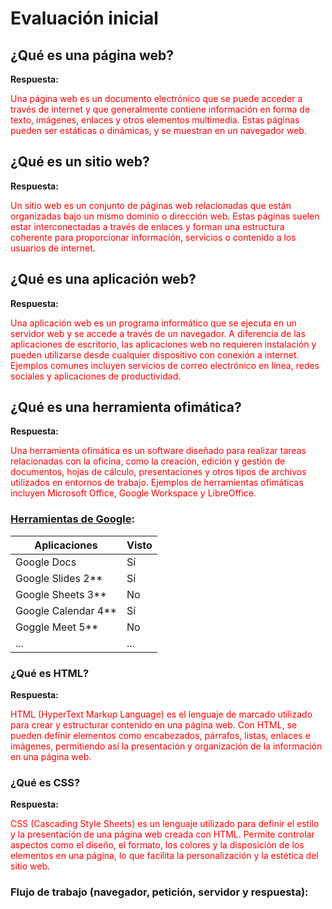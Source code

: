 # Evaluación inicial

## ¿Qué es una página web?

**Respuesta:** 

<span style="color:red">Una página web es un documento electrónico que se puede acceder a través de internet y que generalmente contiene información en forma de texto, imágenes, enlaces y otros elementos multimedia. Estas páginas pueden ser estáticas o dinámicas, y se muestran en un navegador web.</span>

## ¿Qué es un sitio web?

**Respuesta:** 

<span style="color:red">Un sitio web es un conjunto de páginas web relacionadas que están organizadas bajo un mismo dominio o dirección web. Estas páginas suelen estar interconectadas a través de enlaces y forman una estructura coherente para proporcionar información, servicios o contenido a los usuarios de internet.</span>

## ¿Qué es una aplicación web?

**Respuesta:** 

<span style="color:red">Una aplicación web es un programa informático que se ejecuta en un servidor web y se accede a través de un navegador. A diferencia de las aplicaciones de escritorio, las aplicaciones web no requieren instalación y pueden utilizarse desde cualquier dispositivo con conexión a internet. Ejemplos comunes incluyen servicios de correo electrónico en línea, redes sociales y aplicaciones de productividad.</span>

## ¿Qué es una herramienta ofimática?

**Respuesta:** 

<span style="color:red">Una herramienta ofimática es un software diseñado para realizar tareas relacionadas con la oficina, como la creación, edición y gestión de documentos, hojas de cálculo, presentaciones y otros tipos de archivos utilizados en entornos de trabajo. Ejemplos de herramientas ofimáticas incluyen Microsoft Office, Google Workspace y LibreOffice.</span>

### [Herramientas de Google](https://www.google.com/intl/es-419/chrome/browser-tools/):
|**Aplicaciones** | **Visto**|
|------------ | -------------|
|Google Docs | Sí|
|Google Slides 2** | Sí|
|Google Sheets 3** | No|
|Google Calendar 4** | Sí|
|Goggle Meet 5** | No|
|... | ...|

### ¿Qué es HTML?

**Respuesta:** 

<span style="color:red">HTML (HyperText Markup Language) es el lenguaje de marcado utilizado para crear y estructurar contenido en una página web. Con HTML, se pueden definir elementos como encabezados, párrafos, listas, enlaces e imágenes, permitiendo así la presentación y organización de la información en una página web.</span>

### ¿Qué es CSS?

**Respuesta:** 

<span style="color:red">CSS (Cascading Style Sheets) es un lenguaje utilizado para definir el estilo y la presentación de una página web creada con HTML. Permite controlar aspectos como el diseño, el formato, los colores y la disposición de los elementos en una página, lo que facilita la personalización y la estética del sitio web.</span>

### Flujo de trabajo (navegador, petición, servidor y respuesta):
